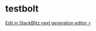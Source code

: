 # testbolt

[Edit in StackBlitz next generation editor ⚡️](https://stackblitz.com/~/github.com/igonzalezespi/testbolt)